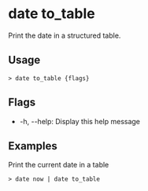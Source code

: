 # date to_table
Print the date in a structured table.

## Usage
```shell
> date to_table {flags} 
 ```

## Flags
* -h, --help: Display this help message

## Examples
  Print the current date in a table
```shell
> date now | date to_table
 ```

